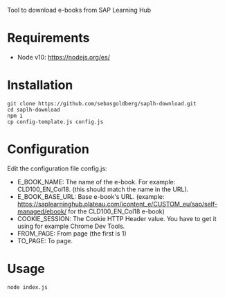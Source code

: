 Tool to download e-books from SAP Learning Hub

Requirements
============
- Node v10: https://nodejs.org/es/

Installation
============

```
git clone https://github.com/sebasgoldberg/saplh-download.git
cd saplh-download
npm i
cp config-template.js config.js
```

Configuration
=============

Edit the configuration file config.js:
- E_BOOK_NAME: The name of the e-book. For example: CLD100_EN_Col18. (this should match the name in the URL).
- E_BOOK_BASE_URL: Base e-book's URL. (example: https://saplearninghub.plateau.com/icontent_e/CUSTOM_eu/sap/self-managed/ebook/ for the CLD100_EN_Col18 e-book)
- COOKIE_SESSION: The Cookie HTTP Header value. You have to get it using for example Chrome Dev Tools.
- FROM_PAGE: From page (the first is 1)
- TO_PAGE: To page.

Usage
=====

```
node index.js
```
